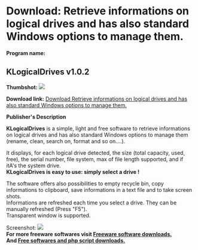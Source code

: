 # Download: Retrieve informations on logical drives and has also standard Windows options to manage them.

**Program name:**

## KLogicalDrives v1.0.2

  
**Thumbshot:** ![](http://www.freewarefiles.com/screenshot/KLogicalDrives_md.gif)   
  
**Download link:** [Download Retrieve informations on logical drives and has also standard Windows options to manage them.](http://freesoftwares.boysofts.com/KLogicalDrives-V_program_17352.html)  
  


**Publisher's Description**  
  


**KLogicalDrives** is a simple, light and free software to retrieve informations on logical drives and has also standard Windows options to manage them (rename, clean, search on, format and so on....).  
  
It displays, for each logical drive detected, the size (total capacity, used, free), the serial number, file system, max of file length supported, and if itA's the system drive.  
**KLogicalDrives is easy to use: simply select a drive !**  
  
The software offers also possibilities to empty recycle bin, copy informations to clipboard, save informations in a text file and to take screen shots.  
Informations are refreshed each time you select a drive. They can be manually refreshed (Press "F5").  
Transparent window is supported. 

  
  
Screenshot: ![](http://www.freewarefiles.com/screenshot/KLogicalDrives.gif)   
**For more freeware softwares visit [Freeware software downloads.](http://freesoftwares.boysofts.com/)**   
**And [Free softwares and php script downloads.](http://www.boysofts.com/)**
